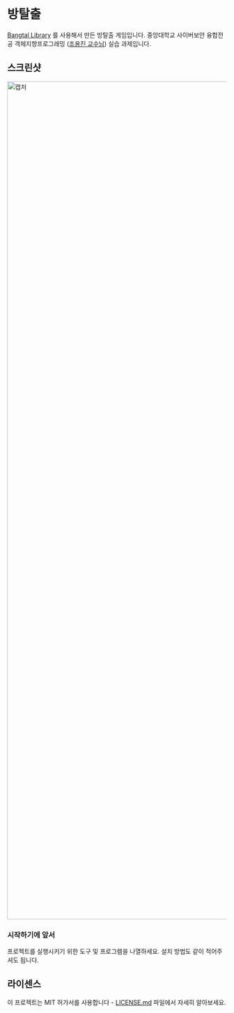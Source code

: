 # 방탈출
[Bangtal Library](https://cafe.naver.com/bangtal) 를 사용해서 만든 방탈출 게임입니다. 
중앙대학교 사이버보안 융합전공 객체지향프로그래밍 ([조용진 교수님](https://github.com/bosornd)) 실습 과제입니다.

## 스크린샷

<img width="1920" alt="캡처" src="https://user-images.githubusercontent.com/57025419/92996289-743e2600-f545-11ea-8f27-cc00e5f1250b.PNG">

### 시작하기에 앞서

프로젝트를 실행시키기 위한 도구 및 프로그렘을 나열하세요. 설치 방법도 같이 적어주셔도 됩니다.

## 라이센스

이 프로젝트는 MIT 허가서를 사용합니다 - [LICENSE.md](https://github.com/Choalter/RoomEscape/blob/master/LICENSE) 파일에서 자세히 알아보세요.
